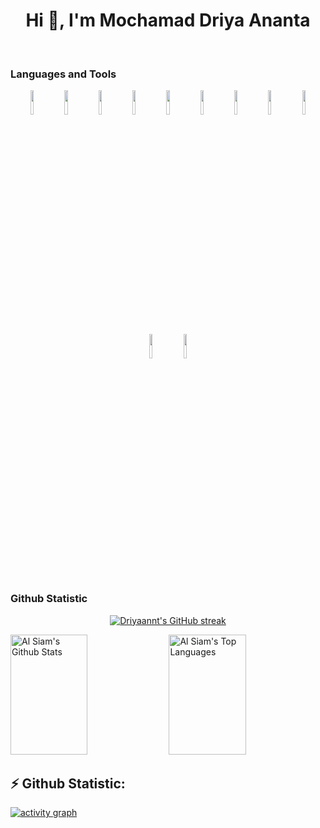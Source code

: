 <h1 align="center">Hi 👋, I'm Mochamad Driya Ananta</h1>
<br>

### Languages and Tools
<p align="center">
<img width="10%" src="https://www.vectorlogo.zone/logos/php/php-ar21.svg">
<img width="10%" src="https://www.vectorlogo.zone/logos/laravel/laravel-ar21.svg">
<img width="10%" src="https://www.vectorlogo.zone/logos/python/python-ar21.svg">
<img width="10%" src="https://www.vectorlogo.zone/logos/java/java-ar21.svg">
<!-- <img width="10%" src="https://www.vectorlogo.zone/logos/flutterio/flutterio-ar21.svg">
<img width="10%" src="https://www.vectorlogo.zone/logos/android/android-ar21.svg"> -->
<img width="10%" src="https://www.vectorlogo.zone/logos/javascript/javascript-ar21.svg">
<img width="10%" src="https://www.vectorlogo.zone/logos/angular/angular-ar21.svg">
<img width="10%" src="https://www.vectorlogo.zone/logos/mysql/mysql-ar21.svg">
<img width="10%" src="https://www.vectorlogo.zone/logos/git-scm/git-scm-ar21.svg">
<img width="10%" src="https://www.vectorlogo.zone/logos/typescriptlang/typescriptlang-icon.svg">
<img width="10%" src="https://www.vectorlogo.zone/logos/nodejs/nodejs-horizontal.svg">
<img width="10%" src="https://www.vectorlogo.zone/logos/expressjs/expressjs-ar21.svg">
</p>

### Github Statistic
<p align="center">
  <a href="https://github.com/Driyaannt">
    <img src="https://github-readme-streak-stats.herokuapp.com/?user=Driyaannt&theme=tokyonight&hide_border=true" alt="Driyaannt's GitHub streak"/>
  </a>
</p>
<a> 
  <a href="https://github.com/Driyaannt"><img alt="Al Siam's Github Stats" src="https://denvercoder1-github-readme-stats.vercel.app/api?username=Driyaannt&show_icons=true&count_private=true&theme=tokyonight&hide_border=true" height="192px" width="49.5%"/></a>
  <a href="https://github.com/Driyaannt"><img alt="Al Siam's Top Languages" src="https://denvercoder1-github-readme-stats.vercel.app/api/top-langs/?username=Driyaannt&langs_count=8&layout=compact&theme=tokyonight&hide_border=true" height="192px" width="49.5%"/></a>
  <br/>
</a>

## ⚡️ Github Statistic:

[![activity graph](https://github-readme-activity-graph.vercel.app/graph?username=Driyaannt&theme=tokyo-night&custom_title=Farrel%20Activity%20Graph&hide_border=true)](https://github.com/ashutosh00710/github-readme-activity-graph)


